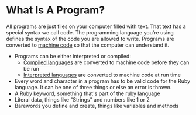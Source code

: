 # What Is A Program?

All programs are just files on your computer filled with text. That text has a special syntax we call code. The programming language you're using defines the syntax of the code you are allowed to write. Programs are converted to [machine code](https://en.wikipedia.org/wiki/Machine_code) so that the computer can understand it.

- Programs can be either interpreted or compiled:
  - [Compiled languages](https://en.wikipedia.org/wiki/Compiled_language) are converted to machine code before they can be run
  - [Interpreted languages](http://en.wikipedia.org/wiki/Interpreted_language) are converted to machine code at run time
- Every word and character in a program has to be valid code for the Ruby language. It can be one of three things or else an error is thrown.
- A Ruby keyword, something that's part of the ruby language
- Literal data, things like "Strings" and numbers like 1 or 2
- Barewords you define and create, things like variables and methods